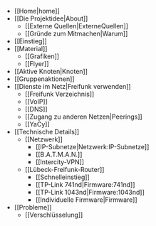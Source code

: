  * [[Home|home]]
 * [[Die Projektidee|About]]
   * [[Externe Quellen|ExterneQuellen]]
   * [[Gründe zum Mitmachen|Warum]]
 * [[Einstieg]]
 * [[Material]]
   * [[Grafiken]]
   * [[Flyer]]
 * [[Aktive Knoten|Knoten]]
 * [[Gruppenaktionen]]
 * [[Dienste im Netz|Freifunk verwenden]]
   * [[Freifunk Verzeichnis]]
   * [[VoIP]]
   * [[DNS]]
   * [[Zugang zu anderen Netzen|Peerings]]
   * [[YaCy]]
 * [[Technische Details]]
   * [[Netzwerk]]
     * [[IP-Subnetze|Netzwerk:IP-Subnetze]]
     * [[B.A.T.M.A.N.]]
     * [[Intercity-VPN]]
   * [[Lübeck-Freifunk-Router]]
     * [[Schnelleinstieg]]
     * [[TP-Link 741nd|Firmware:741nd]]
     * [[TP-Link 1043nd|Firmware:1043nd]]
     * [[Individuelle Firmware|Firmware]]
 * [[Probleme]]
   * [[Verschlüsselung]]
